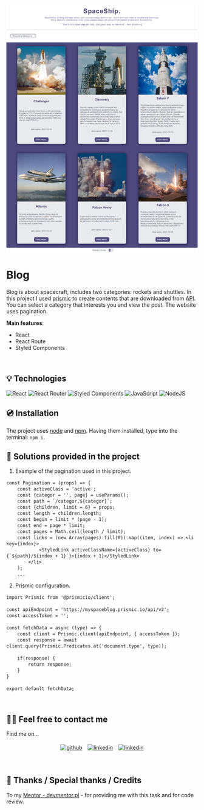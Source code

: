 ![Blog](./src/image/blog.png)


# Blog

Blog is about spacecraft, includes two categories: rockets and shuttles. In this project I used [prismic](https://prismic.io/) to create contents that are downloaded from [API](https://prismic.io/docs/technologies/introduction-to-the-content-query-api). You can select a category that interests you and view the post. The website uses pagination.

**Main features**:
- React
- React Route
- Styled Components

&nbsp;
 
## 💡 Technologies

![React](https://img.shields.io/badge/react-%2320232a.svg?style=for-the-badge&logo=react&logoColor=%2361DAFB)
![React Router](https://img.shields.io/badge/React_Router-CA4245?style=for-the-badge&logo=react-router&logoColor=white)
![Styled Components](https://img.shields.io/badge/styled--components-DB7093?style=for-the-badge&logo=styled-components&logoColor=white)
![JavaScript](https://img.shields.io/badge/javascript-%23323330.svg?style=for-the-badge&logo=javascript&logoColor=%23F7DF1E)
![NodeJS](https://img.shields.io/badge/node.js-6DA55F?style=for-the-badge&logo=node.js&logoColor=white)
&nbsp;
 
## 💿 Installation

The project uses [node](https://nodejs.org/en/) and [npm](https://www.npmjs.com/). Having them installed, type into the terminal: `npm i`.
&nbsp;

## 🤔 Solutions provided in the project

1. Example of the pagination used in this project.
```
const Pagination = (props) => {
	const activeClass = 'active';
	const {categor = '', page} = useParams();
	const path = `/categor,${categor}`;
	const {children, limit = 6} = props;
	const length = children.length;
	const begin = limit * (page - 1);
	const end = page * limit;
	const pages = Math.ceil(length / limit);
	const links = (new Array(pages).fill(0)).map((item, index) => <li key={index}>
			<StyledLink activeClassName={activeClass} to={`${path}/${index + 1}`}>{index + 1}</StyledLink>
		</li>
	);
	...
```

2. Prismic configuration.
```
import Prismic from '@prismicio/client';

const apiEndpoint = 'https://myspaceblog.prismic.io/api/v2';
const accessToken = '';

const fetchData = async (type) => {
	const client = Prismic.client(apiEndpoint, { accessToken });
	const response = await client.query(Prismic.Predicates.at('document.type', type));

    if(response) {
		return response;
	}
}

export default fetchData;
```
&nbsp;

## 🙋‍♂️ Feel free to contact me

Find me on...

<p align="center">
	<a href="https://github.com/domas-mo"><img alt="github" width="10%" style="padding:5px" src="https://img.icons8.com/clouds/100/000000/github.png"/></a>
	<a href="https://www.linkedin.com/in/dominik-mo/"><img alt="linkedin" width="10%" style="padding:5px" src="https://img.icons8.com/clouds/100/000000/linkedin.png"/></a>
    <a href="mailto:dominik.mozdzen1@gmail.com"><img alt="linkedin" width="10%" style="padding:5px" src="https://img.icons8.com/clouds/100/000000/email.png"/></a>
</p>
&nbsp;

## 👏 Thanks / Special thanks / Credits

To my [Mentor - devmentor.pl](https://devmentor.pl/) - for providing me with this task and for code review.
